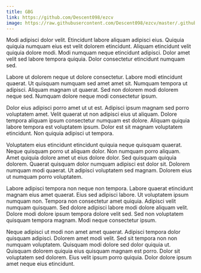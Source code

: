 ```yaml
---
title: GBG
link: https://github.com/Descent098/ezcv
image: https://raw.githubusercontent.com/Descent098/ezcv/master/.github/logo.png
---
```


Modi adipisci dolor velit. Etincidunt labore aliquam adipisci eius. Quiquia quiquia numquam eius est velit dolorem etincidunt. Aliquam etincidunt velit quiquia dolore modi. Modi numquam neque etincidunt adipisci. Dolor amet velit sed labore tempora quiquia. Dolor consectetur etincidunt numquam sed.

Labore ut dolorem neque ut dolore consectetur. Labore modi etincidunt quaerat. Ut quisquam numquam sed amet amet sit. Numquam tempora ut adipisci. Aliquam magnam ut quaerat. Sed non dolorem modi dolorem neque sed. Numquam dolore neque modi consectetur ipsum.

Dolor eius adipisci porro amet ut ut est. Adipisci ipsum magnam sed porro voluptatem amet. Velit quaerat ut non adipisci eius ut aliquam. Dolore tempora aliquam ipsum consectetur numquam est dolore. Aliquam quiquia labore tempora est voluptatem ipsum. Dolor est sit magnam voluptatem etincidunt. Non quiquia adipisci ut tempora.

Voluptatem eius etincidunt etincidunt quiquia neque quisquam quaerat. Neque quisquam porro ut aliquam dolor. Non numquam porro aliquam. Amet quiquia dolore amet ut eius dolore dolor. Sed quisquam quiquia dolorem. Quaerat quisquam dolor numquam adipisci est dolor sit. Dolorem numquam modi quaerat. Ut adipisci voluptatem sed magnam. Dolorem eius ut numquam porro voluptatem.

Labore adipisci tempora non neque non tempora. Labore quaerat etincidunt magnam eius amet quaerat. Eius sed adipisci labore. Ut voluptatem ipsum numquam non. Tempora non consectetur amet quiquia. Adipisci velit numquam quisquam. Sed dolore adipisci labore modi dolore aliquam velit. Dolore modi dolore ipsum tempora dolore velit sed. Sed non voluptatem quisquam tempora magnam. Modi neque consectetur ipsum.

Neque adipisci ut modi non amet amet quaerat. Adipisci tempora dolor quisquam adipisci. Dolorem amet modi velit. Sed sit tempora non non numquam voluptatem. Quisquam modi dolore sed dolor quiquia ut. Quisquam dolorem quiquia eius quisquam magnam est porro. Dolor sit voluptatem sed dolorem. Eius velit ipsum porro quiquia. Dolor dolore ipsum amet neque eius etincidunt.
    